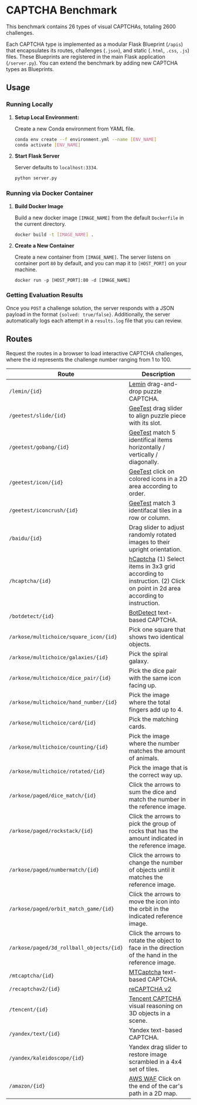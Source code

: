 # CAPTCHA Benchmark

This benchmark contains 26 types of visual CAPTCHAs, totaling 2600 challenges.

Each CAPTCHA type is implemented as a modular Flask Blueprint (`/apis`) that encapsulates its routes, challenges (`.json`), and static (`.html`, `.css`, `.js`) files. These Blueprints are registered in the main Flask application (`/server.py`). You can extend the benchmark by adding new CAPTCHA types as Blueprints.

## Usage

### Running Locally

1. **Setup Local Environment:**

    Create a new Conda environment from YAML file.
    ```bash
    conda env create --f environment.yml --name [ENV_NAME]
    conda activate [ENV_NAME]
    ```

2. **Start Flask Server**
    
    Server defaults to `localhost:3334`.
    ```bash
    python server.py
    ```

### Running via Docker Container

1. **Build Docker Image**

    Build a new docker image `[IMAGE_NAME]` from the default `Dockerfile` in the current directory.
    ```bash
    docker build -t [IMAGE_NAME] .
    ```

2. **Create a New Container**

    Create a new container from `[IMAGE_NAME]`. The server listens on container port `80` by default, and you can map it to `[HOST_PORT]` on your machine.
    ```
    docker run -p [HOST_PORT]:80 -d [IMAGE_NAME]
    ```

### Getting Evaluation Results

Once you `POST` a challenge solution, the server responds with a JSON payload in the format `{solved: true/false}`. Additionally, the server automatically logs each attempt in a `results.log` file that you can review.

## Routes

Request the routes in a browser to load interactive CAPTCHA challenges, where the id represents the challenge number ranging from 1 to 100.

| Route | Description |
| --- | --- |
| `/lemin/{id}` | [Lemin](https://www.leminnow.com/) drag-and-drop puzzle CAPTCHA. |
| `/geetest/slide/{id}` | [GeeTest](https://www.geetest.com/en) drag slider to align puzzle piece with its slot. |
| `/geetest/gobang/{id}` | [GeeTest](https://www.geetest.com/en) match 5 identifical items horizontally / vertically / diagonally. |
| `/geetest/icon/{id}` | [GeeTest](https://www.geetest.com/en) click on colored icons in a 2D area according to order. |
| `/geetest/iconcrush/{id}` | [GeeTest](https://www.geetest.com/en) match 3 identifacal tiles in a row or column. |
| `/baidu/{id}` | Drag slider to adjust randomly rotated images to their upright orientation. |
| `/hcaptcha/{id}` | [hCaptcha](https://www.hcaptcha.com/) (1) Select items in 3x3 grid according to instruction. (2) Click on point in 2d area according to instruction. |
| `/botdetect/{id}` | [BotDetect](https://captcha.com/) text-based CAPTCHA. |
| `/arkose/multichoice/square_icon/{id}` | Pick one square that shows two identical objects. |
| `/arkose/multichoice/galaxies/{id}` | Pick the spiral galaxy. |
| `/arkose/multichoice/dice_pair/{id}` | Pick the dice pair with the same icon facing up. |
| `/arkose/multichoice/hand_number/{id}` | Pick the image where the total fingers add up to 4. |
| `/arkose/multichoice/card/{id}` | Pick the matching cards. |
| `/arkose/multichoice/counting/{id}` | Pick the image where the number matches the amount of animals. |
| `/arkose/multichoice/rotated/{id}` | Pick the image that is the correct way up. |
| `/arkose/paged/dice_match/{id}` | Click the arrows to sum the dice and match the number in the reference image. |
| `/arkose/paged/rockstack/{id}` | Click the arrows to pick the group of rocks that has the amount indicated in the reference image. |
| `/arkose/paged/numbermatch/{id}` | Click the arrows to change the number of objects until it matches the reference image. |
| `/arkose/paged/orbit_match_game/{id}` | Click the arrows to move the icon into the orbit in the indicated reference image. |
| `/arkose/paged/3d_rollball_objects/{id}` | Click the arrows to rotate the object to face in the direction of the hand in the reference image. |
| `/mtcaptcha/{id}` | [MTCaptcha](https://www.mtcaptcha.com/) text-based CAPTCHA. |
| `/recaptchav2/{id}` | [reCAPTCHA v2](https://developers.google.com/recaptcha/docs/display) |
| `/tencent/{id}` | [Tencent CAPTCHA](https://www.tencentcloud.com/products/captcha) visual reasoning on 3D objects in a scene. |
| `/yandex/text/{id}` | Yandex text-based CAPTCHA. |
| `/yandex/kaleidoscope/{id}` | Yandex drag slider to restore image scrambled in a 4x4 set of tiles. |
| `/amazon/{id}` | [AWS WAF](https://aws.amazon.com/waf/) Click on the end of the car's path in a 2D map. |